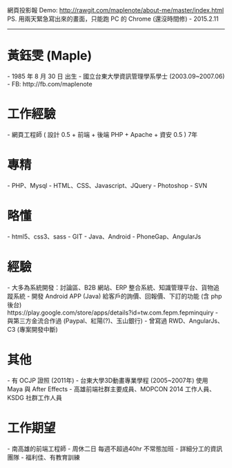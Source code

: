 
網頁投影報 Demo: http://rawgit.com/maplenote/about-me/master/index.html <br>
PS. 用兩天緊急寫出來的畫面，只能跑 PC 的 Chrome (還沒時間修) - 2015.2.11
<hr>
<h1>黃鈺雯 (Maple)</h1>
- 1985 年 8 月 30 日 出生
- 國立台東大學資訊管理學系學士 (2003.09~2007.06)
- FB: http://fb.com/maplenote
<h1>工作經驗</h1>
- 網頁工程師 ( 設計 0.5 + 前端 + 後端 PHP + Apache + 資安 0.5 ) 7年
<h1>專精</h1>
- PHP、Mysql
- HTML、CSS、Javascript、JQuery
- Photoshop
- SVN
<h1>略懂</h1>
- html5、css3、sass
- GIT
- Java、Android
- PhoneGap、AngularJs
<h1>經驗</h1>
- 大多為系統開發：討論區、B2B 網站、ERP 整合系統、知識管理平台、貨物追蹤系統
- 開發 Android APP (Java) 給客戶的詢價、回報價、下訂的功能 (含 php 後台)<br>https://play.google.com/store/apps/details?id=tw.com.fepm.fepminquiry 
- 與第三方金流合作過 (Paypal、紅陽(?)、玉山銀行)
- 曾寫過 RWD、AngularJs、C3 (專案開發中斷)
<h1>其他</h1>
- 有 OCJP 證照 (2011年)
- 台東大學3D動畫專業學程 (2005~2007年) 使用 Maya 與 After Effects
- 高雄前端社群主要成員、MOPCON 2014 工作人員、KSDG 社群工作人員
<h1>工作期望</h1>
- 南高雄的前端工程師
- 周休二日 每週不超過40hr 不常態加班
- 詳細分工的資訊團隊
- 福利佳、有教育訓練

